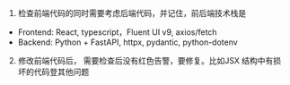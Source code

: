 1. 检查前端代码的同时需要考虑后端代码，并记住，前后端技术栈是
- Frontend: React, typescript，Fluent UI v9, axios/fetch
- Backend: Python + FastAPI, httpx, pydantic, python-dotenv

2. 修改前端代码后， 需要检查后没有红色告警，要修复。比如JSX 结构中有损坏的代码登其他问题
